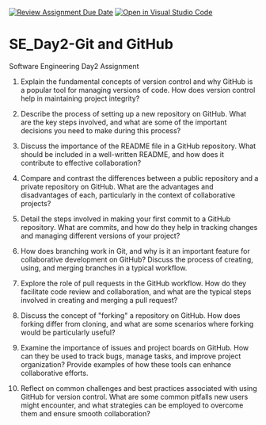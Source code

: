 [![Review Assignment Due Date](https://classroom.github.com/assets/deadline-readme-button-22041afd0340ce965d47ae6ef1cefeee28c7c493a6346c4f15d667ab976d596c.svg)](https://classroom.github.com/a/8wgCKhpZ)
[![Open in Visual Studio Code](https://classroom.github.com/assets/open-in-vscode-2e0aaae1b6195c2367325f4f02e2d04e9abb55f0b24a779b69b11b9e10269abc.svg)](https://classroom.github.com/online_ide?assignment_repo_id=18492643&assignment_repo_type=AssignmentRepo)
#  SE_Day2-Git and GitHub

Software Engineering Day2 Assignment

1. Explain the fundamental concepts of version control and why GitHub is a popular tool for managing versions of code. How does version control help in maintaining project integrity?


2. Describe the process of setting up a new repository on GitHub. What are the key steps involved, and what are some of the important decisions you need to make during this process?


3. Discuss the importance of the README file in a GitHub repository. What should be included in a well-written README, and how does it contribute to effective collaboration?


4. Compare and contrast the differences between a public repository and a private repository on GitHub. What are the advantages and disadvantages of each, particularly in the context of collaborative projects?

5. Detail the steps involved in making your first commit to a GitHub repository. What are commits, and how do they help in tracking changes and managing different versions of your project?

6. How does branching work in Git, and why is it an important feature for collaborative development on GitHub? Discuss the process of creating, using, and merging branches in a typical workflow.


7. Explore the role of pull requests in the GitHub workflow. How do they facilitate code review and collaboration, and what are the typical steps involved in creating and merging a pull request?


8. Discuss the concept of "forking" a repository on GitHub. How does forking differ from cloning, and what are some scenarios where forking would be particularly useful?


9. Examine the importance of issues and project boards on GitHub. How can they be used to track bugs, manage tasks, and improve project organization? Provide examples of how these tools can enhance collaborative efforts.


10. Reflect on common challenges and best practices associated with using GitHub for version control. What are some common pitfalls new users might encounter, and what strategies can be employed to overcome them and ensure smooth collaboration?
